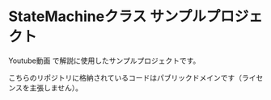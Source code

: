 # StateMachineクラス サンプルプロジェクト

Youtube動画 []()で解説に使用したサンプルプロジェクトです。  
  
こちらのリポジトリに格納されているコードはパブリックドメインです（ライセンスを主張しません）。
